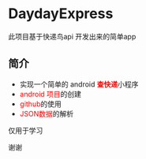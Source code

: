 # DaydayExpress
此项目基于快递鸟api 开发出来的简单app
## 简介
-  实现一个简单的 android <font color="red">**查快递**</font>小程序 
- <font color="red"> android 项目</font>的创建
- <font color="red">github</font>的使用
- <font color="red">JSON数据</font>的解析


仅用于学习

谢谢
